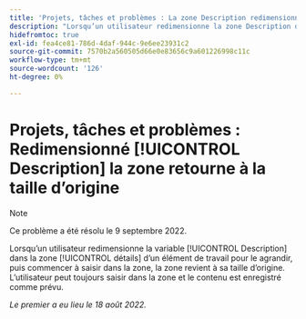 ```yaml
---
title: 'Projets, tâches et problèmes : La zone Description redimensionnée revient à la taille d’origine"'
description: "Lorsqu’un utilisateur redimensionne la zone Description dans la zone de détails d’un élément de travail pour la agrandir, puis commence à saisir du texte dans la zone, la zone revient à sa taille d’origine. L’utilisateur peut toujours saisir dans la zone et le contenu est enregistré comme prévu."
hidefromtoc: true
exl-id: fea4ce81-786d-4daf-944c-9e6ee23931c2
source-git-commit: 7570b2a560505d66e0e83656c9a601226998c11c
workflow-type: tm+mt
source-wordcount: '126'
ht-degree: 0%

---
```


# Projets, tâches et problèmes : Redimensionné [!UICONTROL Description] la zone retourne à la taille d’origine

>[!NOTE]
>
> Ce problème a été résolu le 9 septembre 2022.

Lorsqu’un utilisateur redimensionne la variable [!UICONTROL Description] dans la zone [!UICONTROL détails] d’un élément de travail pour le agrandir, puis commencer à saisir dans la zone, la zone revient à sa taille d’origine. L’utilisateur peut toujours saisir dans la zone et le contenu est enregistré comme prévu.

_Le premier a eu lieu le 18 août 2022._
